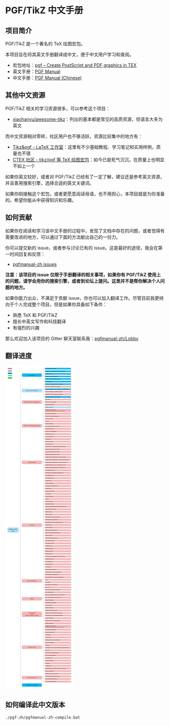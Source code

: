 # PGF/TikZ 中文手册

## 项目简介
PGF/TikZ 是一个著名的 TeX 绘图宏包。

本项目旨在将其英文手册翻译成中文，便于中文用户学习和查阅。

* 宏包地址：[pgf – Create PostScript and PDF graphics in TEX](https://ctan.org/pkg/pgf)
* 英文手册：[PGF Manual](http://mirrors.ctan.org/graphics/pgf/base/doc/pgfmanual.pdf)
* 中文手册：[PGF Manual (Chinese)](https://github.com/Hansimov/pgfmanual-zh/blob/master/pgf-zh-3.1.5b/pgfmanual-zh.pdf)


## 其他中文资源
PGF/TikZ 相关的学习资源很多，可以参考这个项目：
* [xiaohanyu/awesome-tikz](https://github.com/xiaohanyu/awesome-tikz)：列出的基本都是常见的高质资源，但语言大多为英文

而中文资源相对零碎，社区用户也不够活跃，资源比较集中的地方有：
* [Tikz&pgf - LaTeX 工作室](https://www.latexstudio.net/index/lists/index/type/1.html)：这里有不少基础教程、学习笔记和实用样例，质量也不错
* [CTEX 社区 - tikz/pgf 等 TeX 绘图宏包](http://bbs.ctex.org/forum.php?mod=forumdisplay&fid=51&filter=typeid&typeid=26)：如今已是死气沉沉，在质量上也明显不如上一个

如果你英文较好，或者对 PGF/TikZ 已经有了一定了解，建议还是参考英文资源，并且善用搜索引擎，选择合适的英文关键词。

如果你刚接触这个宏包，或者更愿意阅读母语，也不用担心，本项目就是为你准备的。希望你能从中获得知识和乐趣。

## 如何贡献
如果你在阅读和学习该中文手册的过程中，发现了文档中存在的问题，或者觉得有需要改进的地方，可以通过下面的方法献出自己的一份力。

你可以提交新的 issue，或者参与讨论已有的 issue。这是最好的途径，我会在第一时间回复和反馈：
* [pgfmanual-zh issues](https://github.com/Hansimov/pgfmanual-zh/issues)

**注意：该项目的 issue 仅限于手册翻译的相关事项，如果你有 PGF/TikZ 使用上的问题，请学会用你的搜索引擎，或者到论坛上提问。这里并不是帮你解决个人问题的地方。**

如果你能力出众，不满足于贡献 issue，你也可以加入翻译工作。尽管目前我更倾向于个人完成整个项目，但是如果你具备如下条件：
* 熟悉 TeX 和 PGF/TikZ
* 擅长中英文写作和科技翻译
* 有强烈的兴趣

那么欢迎加入该项目的 Gitter 聊天室联系我：[pgfmanual-zh/Lobby](https://gitter.im/pgfmanual-zh/Lobby)

## 翻译进度

![翻译进度](https://github.com/Hansimov/pgfmanual-zh/blob/master/pgf-zh-3.1.5b/schedule/translation-schedule.png)

## 如何编译此中文版本

`./pgf-zh/pgfmanual-zh-compile.bat`
